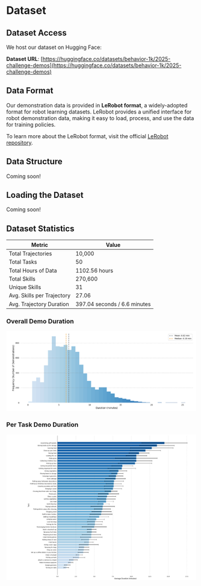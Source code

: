 # Dataset

## Dataset Access

We host our dataset on Hugging Face:

**Dataset URL**: [https://huggingface.co/datasets/behavior-1k/2025-challenge-demos](https://huggingface.co/datasets/behavior-1k/2025-challenge-demos)

## Data Format

Our demonstration data is provided in **LeRobot format**, a widely-adopted format for robot learning datasets. LeRobot provides a unified interface for robot demonstration data, making it easy to load, process, and use the data for training policies.

To learn more about the LeRobot format, visit the official [LeRobot repository](https://github.com/huggingface/lerobot).

## Data Structure

Coming soon!

## Loading the Dataset

Coming soon!

## Dataset Statistics

| Metric | Value |
| ------ | ----- |
| Total Trajectories | 10,000 |
| Total Tasks | 50 |
| Total Hours of Data | 1102.56 hours |
| Total Skills | 270,600 |
| Unique Skills | 31 |
| Avg. Skills per Trajectory | 27.06 |
| Avg. Trajectory Duration | 397.04 seconds / 6.6 minutes |

### Overall Demo Duration

![Overall Demo Duration](../assets/challenge_2025/overall_demo_duration.png)

### Per Task Demo Duration

![Per Task Demo Duration](../assets/challenge_2025/per_task_demo_duration.png)
